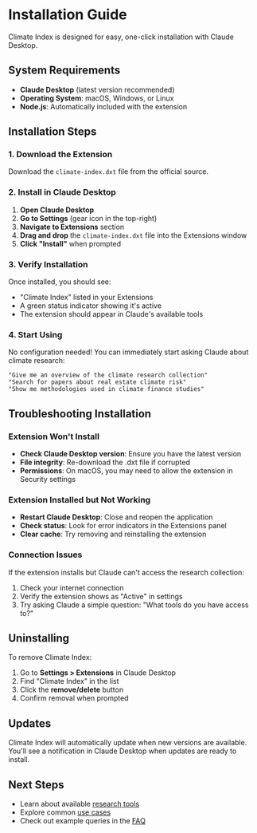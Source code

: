 # Installation Guide

Climate Index is designed for easy, one-click installation with Claude Desktop.

## System Requirements

- **Claude Desktop** (latest version recommended)
- **Operating System**: macOS, Windows, or Linux
- **Node.js**: Automatically included with the extension

## Installation Steps

### 1. Download the Extension

Download the `climate-index.dxt` file from the official source.

### 2. Install in Claude Desktop

1. **Open Claude Desktop**
2. **Go to Settings** (gear icon in the top-right)
3. **Navigate to Extensions** section
4. **Drag and drop** the `climate-index.dxt` file into the Extensions window
5. **Click "Install"** when prompted

### 3. Verify Installation

Once installed, you should see:
- "Climate Index" listed in your Extensions
- A green status indicator showing it's active
- The extension should appear in Claude's available tools

### 4. Start Using

No configuration needed! You can immediately start asking Claude about climate research:

```
"Give me an overview of the climate research collection"
"Search for papers about real estate climate risk"
"Show me methodologies used in climate finance studies"
```

## Troubleshooting Installation

### Extension Won't Install

- **Check Claude Desktop version**: Ensure you have the latest version
- **File integrity**: Re-download the .dxt file if corrupted
- **Permissions**: On macOS, you may need to allow the extension in Security settings

### Extension Installed but Not Working

- **Restart Claude Desktop**: Close and reopen the application
- **Check status**: Look for error indicators in the Extensions panel
- **Clear cache**: Try removing and reinstalling the extension

### Connection Issues

If the extension installs but Claude can't access the research collection:

1. Check your internet connection
2. Verify the extension shows as "Active" in settings
3. Try asking Claude a simple question: "What tools do you have access to?"

## Uninstalling

To remove Climate Index:

1. Go to **Settings > Extensions** in Claude Desktop
2. Find "Climate Index" in the list
3. Click the **remove/delete** button
4. Confirm removal when prompted

## Updates

Climate Index will automatically update when new versions are available. You'll see a notification in Claude Desktop when updates are ready to install.

## Next Steps

- Learn about available [research tools](tools.md)
- Explore common [use cases](use-cases.md)
- Check out example queries in the [FAQ](faq.md)